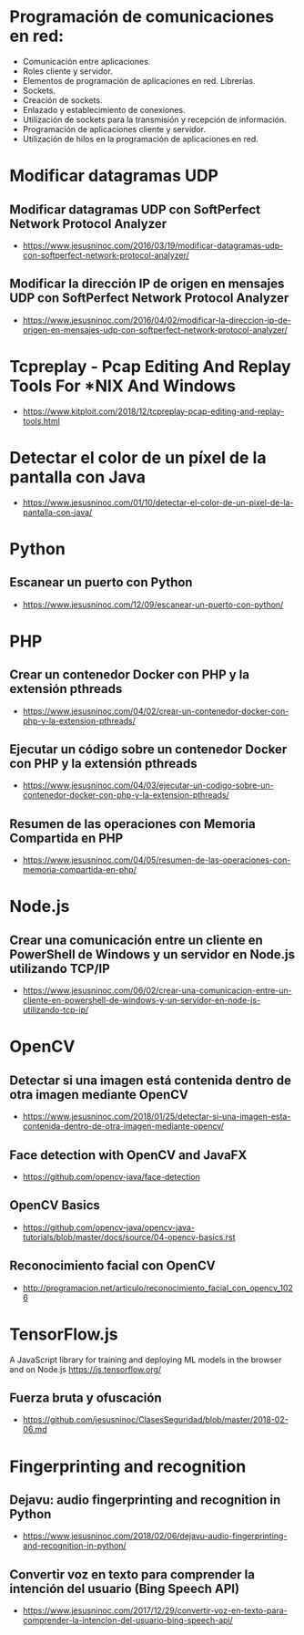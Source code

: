 # Programación de comunicaciones en red:
 -	Comunicación entre aplicaciones.
 -	Roles cliente y servidor.
 -	Elementos de programación de aplicaciones en red. Librerías.
 -	Sockets.
 -	Creación de sockets.
 -	Enlazado y establecimiento de conexiones.
 -	Utilización de sockets para la transmisión y recepción de información.
 -	Programación de aplicaciones cliente y servidor.
 -	Utilización de hilos en la programación de aplicaciones en red.

# Modificar datagramas UDP

## Modificar datagramas UDP con SoftPerfect Network Protocol Analyzer
* https://www.jesusninoc.com/2016/03/19/modificar-datagramas-udp-con-softperfect-network-protocol-analyzer/

## Modificar la dirección IP de origen en mensajes UDP con SoftPerfect Network Protocol Analyzer
* https://www.jesusninoc.com/2016/04/02/modificar-la-direccion-ip-de-origen-en-mensajes-udp-con-softperfect-network-protocol-analyzer/

# Tcpreplay - Pcap Editing And Replay Tools For *NIX And Windows
* https://www.kitploit.com/2018/12/tcpreplay-pcap-editing-and-replay-tools.html

# Detectar el color de un píxel de la pantalla con Java
* https://www.jesusninoc.com/01/10/detectar-el-color-de-un-pixel-de-la-pantalla-con-java/

# Python
## Escanear un puerto con Python
* https://www.jesusninoc.com/12/09/escanear-un-puerto-con-python/

# PHP
## Crear un contenedor Docker con PHP y la extensión pthreads
* https://www.jesusninoc.com/04/02/crear-un-contenedor-docker-con-php-y-la-extension-pthreads/
## Ejecutar un código sobre un contenedor Docker con PHP y la extensión pthreads
* https://www.jesusninoc.com/04/03/ejecutar-un-codigo-sobre-un-contenedor-docker-con-php-y-la-extension-pthreads/
## Resumen de las operaciones con Memoria Compartida en PHP
* https://www.jesusninoc.com/04/05/resumen-de-las-operaciones-con-memoria-compartida-en-php/

# Node.js
## Crear una comunicación entre un cliente en PowerShell de Windows y un servidor en Node.js utilizando TCP/IP
* https://www.jesusninoc.com/06/02/crear-una-comunicacion-entre-un-cliente-en-powershell-de-windows-y-un-servidor-en-node-js-utilizando-tcp-ip/

# OpenCV
## Detectar si una imagen está contenida dentro de otra imagen mediante OpenCV
* https://www.jesusninoc.com/2018/01/25/detectar-si-una-imagen-esta-contenida-dentro-de-otra-imagen-mediante-opencv/
## Face detection with OpenCV and JavaFX
* https://github.com/opencv-java/face-detection
## OpenCV Basics
* https://github.com/opencv-java/opencv-java-tutorials/blob/master/docs/source/04-opencv-basics.rst
## Reconocimiento facial con OpenCV
* http://programacion.net/articulo/reconocimiento_facial_con_opencv_1026

# TensorFlow.js

A JavaScript library for training and deploying ML models in the browser and on Node.js
https://js.tensorflow.org/

## Fuerza bruta y ofuscación
* https://github.com/jesusninoc/ClasesSeguridad/blob/master/2018-02-06.md

# Fingerprinting and recognition
## Dejavu: audio fingerprinting and recognition in Python
* https://www.jesusninoc.com/2018/02/06/dejavu-audio-fingerprinting-and-recognition-in-python/
## Convertir voz en texto para comprender la intención del usuario (Bing Speech API)
* https://www.jesusninoc.com/2017/12/29/convertir-voz-en-texto-para-comprender-la-intencion-del-usuario-bing-speech-api/
